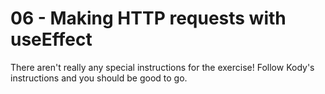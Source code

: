 # 06 - Making HTTP requests with useEffect

There aren't really any special instructions for the exercise! Follow Kody's
instructions and you should be good to go.
